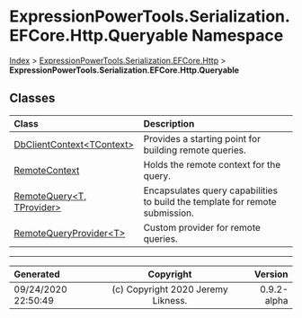 ﻿# ExpressionPowerTools.Serialization.EFCore.Http.Queryable Namespace

[Index](../index.md) > [ExpressionPowerTools.Serialization.EFCore.Http](ExpressionPowerTools.Serialization.EFCore.Http.a.md) > **ExpressionPowerTools.Serialization.EFCore.Http.Queryable**

## Classes

| Class | Description |
| :-- | :-- |
| [DbClientContext&lt;TContext>](ExpressionPowerTools.Serialization.EFCore.Http.Queryable.DbClientContext`1.cs.md) | Provides a starting point for building remote queries. |
| [RemoteContext](ExpressionPowerTools.Serialization.EFCore.Http.Queryable.RemoteContext.cs.md) | Holds the remote context for the query. |
| [RemoteQuery&lt;T, TProvider>](ExpressionPowerTools.Serialization.EFCore.Http.Queryable.RemoteQuery`2.cs.md) | Encapsulates query capabilities to build the template for remote submission. |
| [RemoteQueryProvider&lt;T>](ExpressionPowerTools.Serialization.EFCore.Http.Queryable.RemoteQueryProvider`1.cs.md) | Custom provider for remote queries. |


---

| Generated | Copyright | Version |
| :-- | :-: | --: |
| 09/24/2020 22:50:49 | (c) Copyright 2020 Jeremy Likness. | 0.9.2-alpha |
